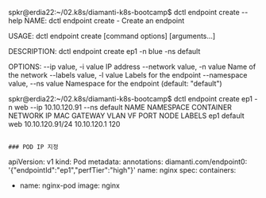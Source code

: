 spkr@erdia22:~/02.k8s/diamanti-k8s-bootcamp$ dctl endpoint create --help
NAME:
   dctl endpoint create - Create an endpoint

USAGE:
   dctl endpoint create [command options] [arguments...]

DESCRIPTION:
   dctl endpoint create ep1 -n blue -ns default

OPTIONS:
   --ip value, -i value           IP address
   --network value, -n value      Name of the network
   --labels value, -l value       Labels for the endpoint
   --namespace value, --ns value  Namespace for the endpoint (default: "default")

spkr@erdia22:~/02.k8s/diamanti-k8s-bootcamp$ dctl endpoint create ep1 -n web --ip 10.10.120.91 --ns default
NAME      NAMESPACE   CONTAINER   NETWORK   IP                MAC       GATEWAY       VLAN      VF        PORT      NODE      LABELS
ep1       default                 web       10.10.120.91/24             10.10.120.1   120                                     <none>
```

### POD IP 지정

```
apiVersion: v1
kind: Pod
metadata:
  annotations:
    diamanti.com/endpoint0: '{"endpointId":"ep1","perfTier":"high"}'
  name: nginx
spec:
  containers:
  - name: nginx-pod
    image: nginx
